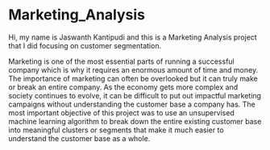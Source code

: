 # Marketing_Analysis

Hi, my name is Jaswanth Kantipudi and this is a Marketing Analysis project that I did focusing on customer segmentation. 

Marketing is one of the most essential parts of running a successful company which is why it requires an enormous amount of time and money. The importance of marketing can often be overlooked but it can truly make or break an entire company. As the economy gets more complex and society continues to evolve, it can be difficult to put out impactful marketing campaigns without understanding the customer base a company has. The most important objective of this project was to use an unsupervised machine learning algorithm to break down the entire existing customer base into meaningful clusters or segments that make it much easier to understand the customer base as a whole.
